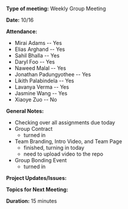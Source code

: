 **Type of meeting:** Weekly Group Meeting

**Date:** 10/16 

**Attendance:**
* Mirai Adams -- Yes
* Elias Arghand -- Yes
* Sahil Bhalla -- Yes
* Daryl Foo -- Yes
* Naweed Malal -- Yes
* Jonathan Padungyothee -- Yes
* Likith Palabindela -- Yes
* Lavanya Verma -- Yes
* Jasmine Wang -- Yes
* Xiaoye Zuo -- No

**General Notes:**
* Checking over all assignments due today
* Group Contract
	* turned in	
* Team Branding, Intro Video, and Team Page
	* finished, turning in today
	* need to upload video to the repo
* Group Bonding Event
	* turned in 

**Project Updates/Issues:**

**Topics for Next Meeting:**

**Duration:** 15 minutes
